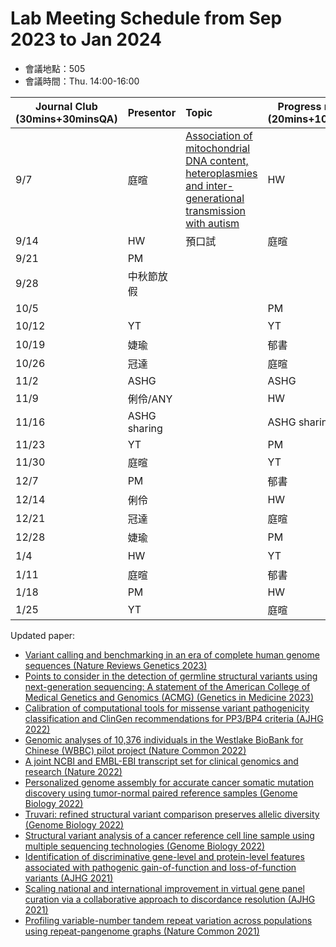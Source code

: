 # Lab Meeting Schedule from Sep 2023 to Jan 2024

- 會議地點：505
- 會議時間：Thu. 14:00-16:00



| Journal  Club     (30mins+30minsQA) | Presentor    | Topic                                                        | Progress report     (20mins+10minQA) | Presentor |
| ----------------------------------- | ------------ | :----------------------------------------------------------- | ------------------------------------ | --------- |
| 9/7                                 | 庭暄         | [Association of mitochondrial DNA content, heteroplasmies and  inter-generational transmission with  autism](https://www.nature.com/articles/s41467-022-30805-7#Sec20) | HW                                   | Calvin    |
| 9/14                                | HW           | 預口試                                                       | 庭暄                                 | ANY       |
| 9/21                                | PM           |                                                              |                                     |           |
| 9/28                                | 中秋節放假    |                                                              |                                      |           |
| 10/5                                |              |                                                              | PM                                   |           |
| 10/12                               | YT           |                                                              | YT                                   | 冠達      |
| 10/19                               | 婕瑜          |                                                              | 郁書                                 | 婕瑜      |
| 10/26                               | 冠達         |                                                              | 庭暄                                 | 俐伶       |
| 11/2                                | ASHG         |                                                              | ASHG                                 | ASHG      |
| 11/9                                | 俐伶/ANY     |                                                              | HW                                   | Calvin   |
| 11/16                               | ASHG sharing  |                                                              | ASHG sharing                                   |            |
| 11/23                               | YT           |                                                              | PM                                   |           |
| 11/30                               | 庭暄         |                                                              | YT                                   | 冠達      |
| 12/7                                | PM           |                                                              | 郁書                                 | 婕瑜      |
| 12/14                               | 俐伶         |                                                              | HW                                   | Calvin    |
| 12/21                               | 冠達         |                                                              | 庭暄                                 | ANY       |
| 12/28                               | 婕瑜         |                                                              | PM                                   |           |
| 1/4                                 | HW           |                                                              | YT                                   | 冠達      |
| 1/11                                | 庭暄         |                                                              | 郁書                                 | 婕瑜      |
| 1/18                                | PM           |                                                              | HW                                   | Calvin    |
| 1/25                                | YT           |                                                              | 庭暄                                 | 俐伶       |

Updated paper:  <be> 
- [Variant calling and benchmarking in an era of complete human genome sequences (Nature Reviews Genetics 2023)](https://doi.org/10.1038/s41576-023-00590-0)<br>
- [Points to consider in the detection of germline structural variants using next-generation sequencing: A statement of the American College of Medical Genetics and Genomics (ACMG) (Genetics in Medicine 2023)](https://doi.org/10.1016/j.gim.2022.09.017) <br>
- [Calibration of computational tools for missense variant pathogenicity classification and ClinGen recommendations for PP3/BP4 criteria (AJHG 2022)](https://doi.org/10.1016/j.ajhg.2022.10.013) <br> 
- [Genomic analyses of 10,376 individuals in the Westlake BioBank for Chinese (WBBC) pilot project (Nature Common 2022)](https://www.nature.com/articles/s41467-022-30526-x) <br>
- [A joint NCBI and EMBL-EBI transcript set for clinical genomics and research (Nature 2022)](https://doi.org/10.1038/s41586-022-04558-8) <br>
- [Personalized genome assembly for accurate cancer somatic mutation discovery using tumor-normal paired reference samples (Genome Biology 2022)](https://genomebiology.biomedcentral.com/articles/10.1186/s13059-022-02803-x)<br>
- [Truvari: refined structural variant comparison preserves allelic diversity (Genome Biology 2022)](https://genomebiology.biomedcentral.com/articles/10.1186/s13059-022-02840-6) <br> 
- [Structural variant analysis of a cancer reference cell line sample using multiple sequencing technologies (Genome Biology 2022)](https://genomebiology.biomedcentral.com/articles/10.1186/s13059-022-02816-6)<br>
- [Identification of discriminative gene-level and protein-level features associated with pathogenic gain-of-function and loss-of-function variants (AJHG 2021)](https://doi.org/10.1016/j.ajhg.2021.10.007)<br>
- [Scaling national and international improvement in virtual gene panel curation via a collaborative approach to discordance resolution (AJHG 2021)](https://doi.org/10.1016/j.ajhg.2021.06.020) <br> 
- [Profiling variable-number tandem repeat variation across populations using repeat-pangenome graphs (Nature Common 2021)](https://doi.org/10.1038/s41467-021-24378-0) <br>







